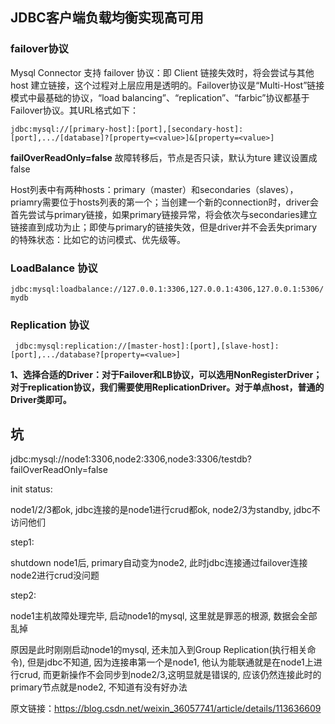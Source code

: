 ## JDBC客户端负载均衡实现高可用

### failover协议

  Mysql Connector 支持 failover 协议：即 Client 链接失效时，将会尝试与其他 host 建立链接，这个过程对上层应用是透明的。Failover协议是“Multi-Host”链接模式中最基础的协议，“load balancing”、“replication”、“farbic”协议都基于Failover协议。其URL格式如下：	

```
jdbc:mysql://[primary-host]:[port],[secondary-host]:[port],.../[database]?[property=<value>]&[property=<value>]
```

**failOverReadOnly=false**   故障转移后，节点是否只读，默认为ture 建议设置成 false

Host列表中有两种hosts：primary（master）和secondaries（slaves），priamry需要位于hosts列表的第一个；当创建一个新的connection时，driver会首先尝试与primary链接，如果primary链接异常，将会依次与secondaries建立链接直到成功为止；即使与primary的链接失效，但是driver并不会丢失primary的特殊状态：比如它的访问模式、优先级等。

###  LoadBalance 协议

`jdbc:mysql:loadbalance://127.0.0.1:3306,127.0.0.1:4306,127.0.0.1:5306/mydb`

### Replication 协议

` jdbc:mysql:replication://[master-host]:[port],[slave-host]:[port],.../database?[property=<value>]`

 **1、选择合适的Driver：对于Failover和LB协议，可以选用NonRegisterDriver；对于replication协议，我们需要使用ReplicationDriver。对于单点host，普通的Driver类即可。**





## 坑

jdbc:mysql://node1:3306,node2:3306,node3:3306/testdb?failOverReadOnly=false

init status:

node1/2/3都ok, jdbc连接的是node1进行crud都ok, node2/3为standby, jdbc不访问他们

step1:

shutdown node1后, primary自动变为node2, 此时jdbc连接通过failover连接node2进行crud没问题

step2:

node1主机故障处理完毕, 启动node1的mysql, 这里就是罪恶的根源, 数据会全部乱掉

原因是此时刚刚启动node1的mysql, 还未加入到Group Replication(执行相关命令), 但是jdbc不知道, 因为连接串第一个是node1, 他认为能联通就是在node1上进行crud, 而更新操作不会同步到node2/3,这明显就是错误的, 应该仍然连接此时的primary节点就是node2, 不知道有没有好办法

原文链接：https://blog.csdn.net/weixin_36057741/article/details/113636609